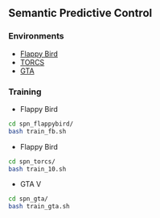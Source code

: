 ## Semantic Predictive Control

### Environments
- [Flappy Bird](https://github.com/cxy1997/Flappy-Bird-with-Segmentation)
- [TORCS](https://github.com/cxy1997/pyTORCS)
- [GTA](https://github.com/aitorzip/DeepGTAV)

### Training
- Flappy Bird
```bash
cd spn_flappybird/
bash train_fb.sh
```
- Flappy Bird
```bash
cd spn_torcs/
bash train_10.sh
```
- GTA V
```bash
cd spn_gta/
bash train_gta.sh
```
